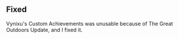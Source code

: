 ## Fixed
Vynixu's Custom Achievements was unusable because of The Great Outdoors Update, and I fixed it.
